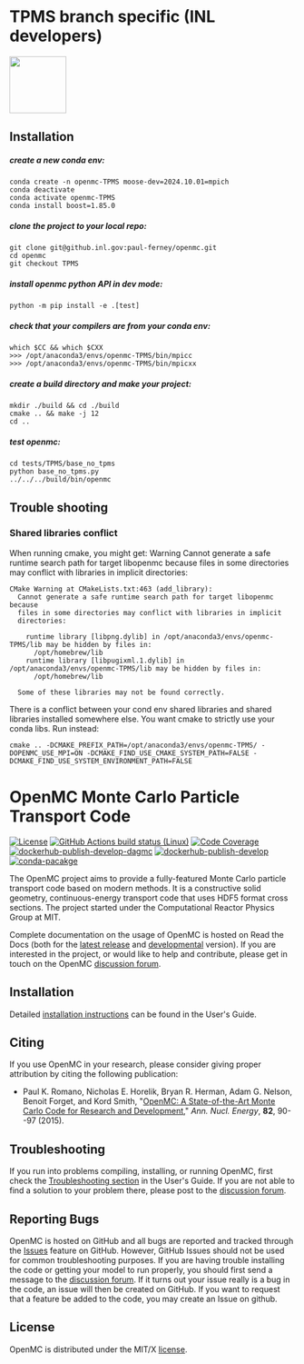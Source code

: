 # TPMS branch specific (INL developers)

<img src="https://media1.tenor.com/m/98dCgWDs4rsAAAAC/epic-sax-guy-sax.gif" width="100px" align="center">

## Installation

##### create a new conda env:
```
conda create -n openmc-TPMS moose-dev=2024.10.01=mpich
conda deactivate
conda activate openmc-TPMS
conda install boost=1.85.0
```
##### clone the project to your local repo:
```
git clone git@github.inl.gov:paul-ferney/openmc.git
cd openmc
git checkout TPMS
```
##### install openmc python API in dev mode:
```
python -m pip install -e .[test]
```
##### check that your compilers are from your conda env:
```
which $CC && which $CXX
>>> /opt/anaconda3/envs/openmc-TPMS/bin/mpicc
>>> /opt/anaconda3/envs/openmc-TPMS/bin/mpicxx
```
##### create a build directory and make your project:
```
mkdir ./build && cd ./build
cmake .. && make -j 12
cd ..
```
##### test openmc:
```
cd tests/TPMS/base_no_tpms
python base_no_tpms.py
../../../build/bin/openmc
```

## Trouble shooting
### Shared libraries conflict
When running cmake, you might get: 
Warning Cannot generate a safe runtime search path for target libopenmc because files in some directories may conflict with libraries in implicit directories:
```
CMake Warning at CMakeLists.txt:463 (add_library):
  Cannot generate a safe runtime search path for target libopenmc because
  files in some directories may conflict with libraries in implicit
  directories:

    runtime library [libpng.dylib] in /opt/anaconda3/envs/openmc-TPMS/lib may be hidden by files in:
      /opt/homebrew/lib
    runtime library [libpugixml.1.dylib] in /opt/anaconda3/envs/openmc-TPMS/lib may be hidden by files in:
      /opt/homebrew/lib

  Some of these libraries may not be found correctly.
```
There is a conflict between your cond env shared libraries and shared libraries installed somewhere else. You want cmake to strictly use your conda libs. Run instead:
```
cmake .. -DCMAKE_PREFIX_PATH=/opt/anaconda3/envs/openmc-TPMS/ -DOPENMC_USE_MPI=ON -DCMAKE_FIND_USE_CMAKE_SYSTEM_PATH=FALSE -DCMAKE_FIND_USE_SYSTEM_ENVIRONMENT_PATH=FALSE 
```

# OpenMC Monte Carlo Particle Transport Code

[![License](https://img.shields.io/badge/license-MIT-green)](https://docs.openmc.org/en/latest/license.html)
[![GitHub Actions build status (Linux)](https://github.com/openmc-dev/openmc/actions/workflows/ci.yml/badge.svg?branch=develop)](https://github.com/openmc-dev/openmc/actions/workflows/ci.yml)
[![Code Coverage](https://coveralls.io/repos/github/openmc-dev/openmc/badge.svg?branch=develop)](https://coveralls.io/github/openmc-dev/openmc?branch=develop)
[![dockerhub-publish-develop-dagmc](https://github.com/openmc-dev/openmc/workflows/dockerhub-publish-develop-dagmc/badge.svg)](https://github.com/openmc-dev/openmc/actions?query=workflow%3Adockerhub-publish-develop-dagmc)
[![dockerhub-publish-develop](https://github.com/openmc-dev/openmc/workflows/dockerhub-publish-develop/badge.svg)](https://github.com/openmc-dev/openmc/actions?query=workflow%3Adockerhub-publish-develop)
[![conda-pacakge](https://anaconda.org/conda-forge/openmc/badges/version.svg)](https://anaconda.org/conda-forge/openmc)

The OpenMC project aims to provide a fully-featured Monte Carlo particle
transport code based on modern methods. It is a constructive solid geometry,
continuous-energy transport code that uses HDF5 format cross sections. The
project started under the Computational Reactor Physics Group at MIT.

Complete documentation on the usage of OpenMC is hosted on Read the Docs (both
for the [latest release](https://docs.openmc.org/en/stable/) and
[developmental](https://docs.openmc.org/en/latest/) version). If you are
interested in the project, or would like to help and contribute, please get in
touch on the OpenMC [discussion forum](https://openmc.discourse.group/).

## Installation

Detailed [installation
instructions](https://docs.openmc.org/en/stable/usersguide/install.html)
can be found in the User's Guide.

## Citing

If you use OpenMC in your research, please consider giving proper attribution by
citing the following publication:

- Paul K. Romano, Nicholas E. Horelik, Bryan R. Herman, Adam G. Nelson, Benoit
  Forget, and Kord Smith, "[OpenMC: A State-of-the-Art Monte Carlo Code for
  Research and Development](https://doi.org/10.1016/j.anucene.2014.07.048),"
  *Ann. Nucl. Energy*, **82**, 90--97 (2015).

## Troubleshooting

If you run into problems compiling, installing, or running OpenMC, first check
the [Troubleshooting
section](https://docs.openmc.org/en/stable/usersguide/troubleshoot.html) in the
User's Guide. If you are not able to find a solution to your problem there,
please post to the [discussion forum](https://openmc.discourse.group/).

## Reporting Bugs

OpenMC is hosted on GitHub and all bugs are reported and tracked through the
[Issues](https://github.com/openmc-dev/openmc/issues) feature on GitHub.
However, GitHub Issues should not be used for common troubleshooting purposes.
If you are having trouble installing the code or getting your model to run
properly, you should first send a message to the [discussion
forum](https://openmc.discourse.group/). If it turns out your issue really is a
bug in the code, an issue will then be created on GitHub. If you want to request
that a feature be added to the code, you may create an Issue on github.

## License

OpenMC is distributed under the MIT/X
[license](https://docs.openmc.org/en/stable/license.html).
